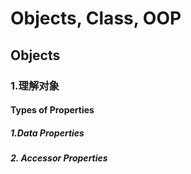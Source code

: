# Objects, Class, OOP

## Objects

### 1.理解对象

#### Types of Properties

##### 1.Data Properties

##### 2. Accessor Properties